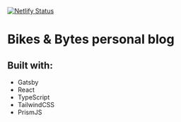 [![Netlify Status](https://api.netlify.com/api/v1/badges/c5b7481b-1b62-43bc-adb0-0870e3a92192/deploy-status)](https://app.netlify.com/sites/relaxed-brahmagupta-e2f760/deploys)

# Bikes & Bytes personal blog

## Built with:

- Gatsby
- React
- TypeScript
- TailwindCSS
- PrismJS
